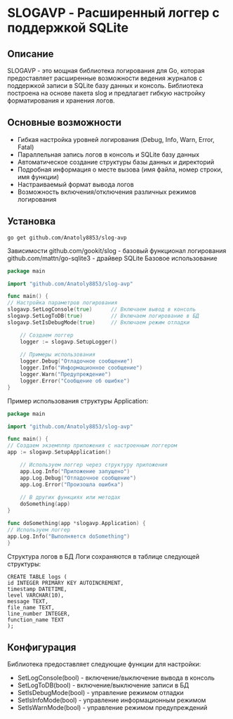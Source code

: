 # SLOGAVP - Расширенный логгер с поддержкой SQLite
<h2>Описание</h2>
  <p>SLOGAVP - это мощная библиотека логирования для Go, 
     которая предоставляет расширенные возможности ведения 
     журналов с поддержкой записи в SQLite базу данных и консоль. 
     Библиотека построена на основе пакета slog и предлагает гибкую настройку
     форматирования и хранения логов.</p>
<h2>Основные возможности</h2>
  <ul>
    <li>Гибкая настройка уровней логирования (Debug, Info, Warn, Error, Fatal)</li>
    <li>Параллельная запись логов в консоль и SQLite базу данных</li>
    <li>Автоматическое создание структуры базы данных и директорий</li>
    <li>Подробная информация о месте вызова (имя файла, номер строки, имя функции)</li>
    <li>Настраиваемый формат вывода логов</li>
    <li>Возможность включения/отключения различных режимов логирования</li>
  </ul>

## Установка

```shell
go get github.com/Anatoly8853/slog-avp
```

Зависимости
github.com/gookit/slog - базовый функционал логирования
github.com/mattn/go-sqlite3 - драйвер SQLite
Базовое использование

```go
package main

import "github.com/Anatoly8853/slog-avp"

func main() {
// Настройка параметров логирования
slogavp.SetLogConsole(true)      // Включаем вывод в консоль
slogavp.SetLogToDB(true)         // Включаем логирование в БД
slogavp.SetIsDebugMode(true)     // Включаем режим отладки

    // Создаем логгер
    logger := slogavp.SetupLogger()
    
    // Примеры использования
    logger.Debug("Отладочное сообщение")
    logger.Info("Информационное сообщение")
    logger.Warn("Предупреждение")
    logger.Error("Сообщение об ошибке")
}
```

Пример использования структуры Application:
```go
package main

import "github.com/Anatoly8853/slog-avp"

func main() {
// Создаем экземпляр приложения с настроенным логгером
app := slogavp.SetupApplication()

    // Используем логгер через структуру приложения
    app.Log.Info("Приложение запущено")
    app.Log.Debug("Отладочное сообщение")
    app.Log.Error("Произошла ошибка")
    
    // В других функциях или методах
    doSomething(app)
}

func doSomething(app *slogavp.Application) {
// Используем логгер
app.Log.Info("Выполняется doSomething")
}
```


Структура логов в БД
Логи сохраняются в таблице следующей структуры:

```SQLite
CREATE TABLE logs (
id INTEGER PRIMARY KEY AUTOINCREMENT,
timestamp DATETIME,
level VARCHAR(10),
message TEXT,
file_name TEXT,
line_number INTEGER,
function_name TEXT
);
```

<h2>Конфигурация</h2>
  <p>Библиотека предоставляет следующие функции для настройки:</p>
  <ul>
    <li>SetLogConsole(bool) - включение/выключение вывода в консоль</li>
    <li>SetLogToDB(bool) - включение/выключение записи в БД</li>
    <li>SetIsDebugMode(bool) - управление режимом отладки</li>
    <li>SetIsInfoMode(bool) - управление информационным режимом</li>
    <li>SetIsWarnMode(bool) - управление режимом предупреждений</li>
  </ul>